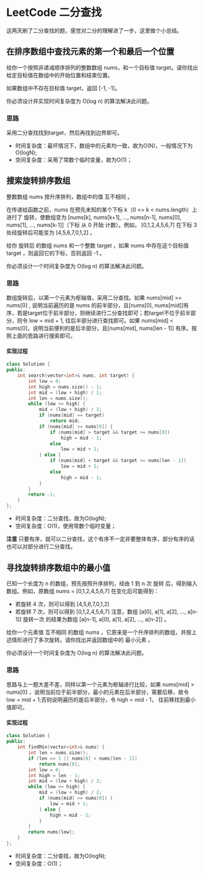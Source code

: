 # LeetCode 二分查找


这两天刷了二分查找的题，感觉对二分的理解进了一步，这里做个小总结。

## 在排序数组中查找元素的第一个和最后一个位置
给你一个按照非递减顺序排列的整数数组 nums，和一个目标值 target。请你找出给定目标值在数组中的开始位置和结束位置。

如果数组中不存在目标值 target，返回 [-1, -1]。

你必须设计并实现时间复杂度为 O(log n) 的算法解决此问题。

### 思路
采用二分查找找到target，然后再找到边界即可。

- 时间复杂度：最坏情况下，数组中的元素均一致，故为O(N)，一般情况下为O(logN);
- 空间复杂度：采用了常数个临时变量，故为O(1)；


## 搜索旋转排序数组
整数数组 nums 按升序排列，数组中的值 互不相同 。

在传递给函数之前，nums 在预先未知的某个下标 k（0 <= k < nums.length）上进行了 旋转，使数组变为 [nums[k], nums[k+1], ..., nums[n-1], nums[0], nums[1], ..., nums[k-1]]（下标 从 0 开始 计数）。例如， [0,1,2,4,5,6,7] 在下标 3 处经旋转后可能变为 [4,5,6,7,0,1,2] 。

给你 旋转后 的数组 nums 和一个整数 target ，如果 nums 中存在这个目标值 target ，则返回它的下标，否则返回 -1 。

你必须设计一个时间复杂度为 O(log n) 的算法解决此问题。

### 思路
数组旋转后，以第一个元素为枢轴值，采用二分查找。如果 nums[mid] >= nums[0] , 说明当前遍历的是 nums 的前半部分，且[nums[0], nums[mid]]有序，若是target位于前半部分，则继续进行二分查找即可；若target不位于前半部分，则令 low = mid + 1, 往后半部分进行查找即可。如果 nums[mid] < nums[0]，说明当前便利的是后半部分，且[nums[mid], nums[len - 1]] 有序。按照上面的思路进行搜索即可。

#### 实现过程
```c++
class Solution {
public:
    int search(vector<int>& nums, int target) {
        int low = 0;
        int high = nums.size() - 1;
        int mid = (low + high) / 2;
        int len = nums.size();
        while (low <= high) {
            mid = (low + high) / 2;
            if (nums[mid] == target)
                return mid;
            if (nums[mid] >= nums[0]) {
                if (nums[mid] > target && target >= nums[0])
                    high = mid - 1;
                else
                    low = mid + 1;
            } else {
                if (nums[mid] < target && target <= nums[len - 1])
                    low = mid + 1;
                else
                    high = mid - 1;
            }
        }
        return -1;
    }
};
```

- 时间复杂度：二分查找，故为O(logN);
- 空间复杂度：O(1)，使用常数个临时变量；

**注意**
只要有序，就可以二分查找，这个有序不一定非要整体有序，部分有序的话也可以对部分进行二分查找。


## 寻找旋转排序数组中的最小值
已知一个长度为 n 的数组，预先按照升序排列，经由 1 到 n 次 旋转 后，得到输入数组。例如，原数组 nums = [0,1,2,4,5,6,7] 在变化后可能得到：
- 若旋转 4 次，则可以得到 [4,5,6,7,0,1,2]
- 若旋转 7 次，则可以得到 [0,1,2,4,5,6,7]
注意，数组 [a[0], a[1], a[2], ..., a[n-1]] 旋转一次 的结果为数组 [a[n-1], a[0], a[1], a[2], ..., a[n-2]] 。

给你一个元素值 互不相同 的数组 nums ，它原来是一个升序排列的数组，并按上述情形进行了多次旋转。请你找出并返回数组中的 最小元素 。

你必须设计一个时间复杂度为 O(log n) 的算法解决此问题。

### 思路
思路与上一题大差不差，同样以第一个元素为枢轴进行比较，如果 nums[mid] > nums[0] ，说明当前位于前半部分，最小的元素在后半部分，需要后移，故令 low = mid + 1;否则说明遍历的是后半部分，令 high = mid - 1， 往前移找到最小值即可。

#### 实现过程
```c++
class Solution {
public:
    int findMin(vector<int>& nums) {
        int len = nums.size();
        if (len == 1 || nums[0] < nums[len - 1])
            return nums[0];
        int low = 0;
        int high = len - 1;
        int mid = (low + high) / 2;
        while (low <= high) {
            mid = (low + high) / 2;
            if (nums[mid] >= nums[0]) {
                low = mid + 1;
            } else {
                high = mid - 1;
            }
        }
        return nums[low];
    }
};
```

- 时间复杂度：二分查找，故为O(logN);
- 空间复杂度：O(1)；
